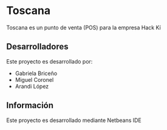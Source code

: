 Toscana
=======

Toscana es un punto de venta (POS) para la empresa Hack Kí

Desarrolladores
---------------

Este proyecto es desarrollado por:

- Gabriela Briceño
- Miguel Coronel
- Arandi López

Información
-----------
Este proyecto es desarrollado mediante Netbeans IDE
